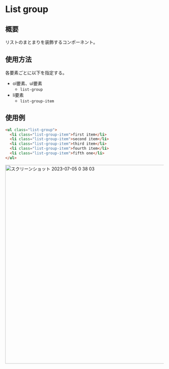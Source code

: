 # List group
## 概要
リストのまとまりを装飾するコンポーネント。

## 使用方法
各要素ごとに以下を指定する。
 - ol要素、ul要素
   - `list-group`
 - li要素
   - `list-group-item`

## 使用例
```html
<ul class="list-group">
  <li class="list-group-item">first item</li>
  <li class="list-group-item">second item</li>
  <li class="list-group-item">third item</li>
  <li class="list-group-item">fourth item</li>
  <li class="list-group-item">fifth one</li>
</ul>
```
<img width="631" alt="スクリーンショット 2023-07-05 0 38 03" src="https://github.com/YutoOtake0015/til/assets/120574251/e8cadd28-b01a-4513-bfdf-0d8ddc5d2dc8">
